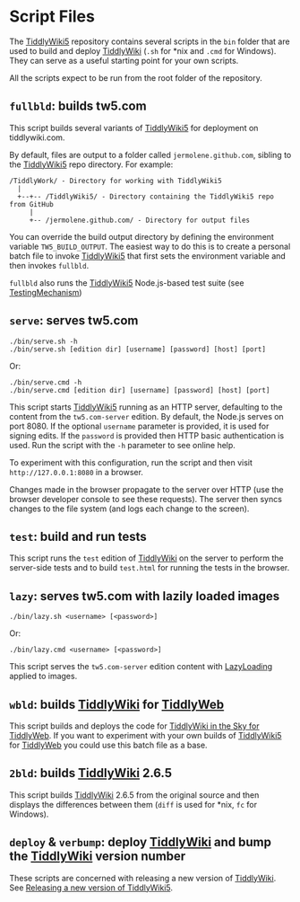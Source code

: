 <h1 class=''>Script Files</h1><p>The <a class='tc-tiddlylink tc-tiddlylink-resolves' href='http://tiddlywiki.com/static/TiddlyWiki5.html'>TiddlyWiki5</a> repository contains several scripts in the <code>bin</code> folder that are used to build and deploy <a class='tc-tiddlylink tc-tiddlylink-resolves' href='http://tiddlywiki.com/static/TiddlyWiki.html'>TiddlyWiki</a> (<code>.sh</code> for *nix and <code>.cmd</code> for Windows). They can serve as a useful starting point for your own scripts.</p><p>All the scripts expect to be run from the root folder of the repository.</p><h2 class=''><code>fullbld</code>: builds tw5.com</h2><p>This script builds several variants of <a class='tc-tiddlylink tc-tiddlylink-resolves' href='http://tiddlywiki.com/static/TiddlyWiki5.html'>TiddlyWiki5</a> for deployment on tiddlywiki.com.</p><p>By default, files are output to a folder called <code>jermolene.github.com</code>, sibling to the <a class='tc-tiddlylink tc-tiddlylink-resolves' href='http://tiddlywiki.com/static/TiddlyWiki5.html'>TiddlyWiki5</a> repo directory. For example:</p><pre><code>/TiddlyWork/ - Directory for working with TiddlyWiki5
  |
  +--+-- /TiddlyWiki5/ - Directory containing the TiddlyWiki5 repo from GitHub
     |
     +-- /jermolene.github.com/ - Directory for output files</code></pre><p>You can override the build output directory by defining the environment variable <code>TW5_BUILD_OUTPUT</code>. The easiest way to do this is to create a personal batch file to invoke <a class='tc-tiddlylink tc-tiddlylink-resolves' href='http://tiddlywiki.com/static/TiddlyWiki5.html'>TiddlyWiki5</a> that first sets the environment variable and then invokes <code>fullbld</code>.</p><p><code>fullbld</code> also runs the <a class='tc-tiddlylink tc-tiddlylink-resolves' href='http://tiddlywiki.com/static/TiddlyWiki5.html'>TiddlyWiki5</a> Node.js-based test suite (see <a class='tc-tiddlylink tc-tiddlylink-resolves' href='http://tiddlywiki.com/static/TestingMechanism.html'>TestingMechanism</a>)</p><h2 class=''><code>serve</code>: serves tw5.com</h2><pre><code>./bin/serve.sh -h
./bin/serve.sh [edition dir] [username] [password] [host] [port]</code></pre><p>Or:</p><pre><code>./bin/serve.cmd -h
./bin/serve.cmd [edition dir] [username] [password] [host] [port]</code></pre><p>This script starts <a class='tc-tiddlylink tc-tiddlylink-resolves' href='http://tiddlywiki.com/static/TiddlyWiki5.html'>TiddlyWiki5</a> running as an HTTP server, defaulting to the content from the <code>tw5.com-server</code> edition. By default, the Node.js serves on port 8080. If the optional <code>username</code> parameter is provided, it is used for signing edits. If the <code>password</code> is provided then HTTP basic authentication is used. Run the script with the <code>-h</code> parameter to see online help.</p><p>To experiment with this configuration, run the script and then visit <code>http://127.0.0.1:8080</code> in a browser.</p><p>Changes made in the browser propagate to the server over HTTP (use the browser developer console to see these requests). The server then syncs changes to the file system (and logs each change to the screen).</p><h2 class=''><code>test</code>: build and run tests</h2><p>This script runs the <code>test</code> edition of <a class='tc-tiddlylink tc-tiddlylink-resolves' href='http://tiddlywiki.com/static/TiddlyWiki.html'>TiddlyWiki</a> on the server to perform the server-side tests and to build <code>test.html</code> for running the tests in the browser.</p><h2 class=''><code>lazy</code>: serves tw5.com with lazily loaded images</h2><pre><code>./bin/lazy.sh &lt;username&gt; [&lt;password&gt;]</code></pre><p>Or:</p><pre><code>./bin/lazy.cmd &lt;username&gt; [&lt;password&gt;]</code></pre><p>This script serves the <code>tw5.com-server</code> edition content with <a class='tc-tiddlylink tc-tiddlylink-resolves' href='http://tiddlywiki.com/static/LazyLoading.html'>LazyLoading</a> applied to images.</p><h2 class=''><code>wbld</code>: builds <a class='tc-tiddlylink tc-tiddlylink-resolves' href='http://tiddlywiki.com/static/TiddlyWiki.html'>TiddlyWiki</a> for <a class='tc-tiddlylink tc-tiddlylink-resolves' href='http://tiddlywiki.com/static/TiddlyWeb.html'>TiddlyWeb</a></h2><p>This script builds and deploys the code for <a class='tc-tiddlylink tc-tiddlylink-resolves' href='http://tiddlywiki.com/static/TiddlyWiki%2520in%2520the%2520Sky%2520for%2520TiddlyWeb.html'>TiddlyWiki in the Sky for TiddlyWeb</a>. If you want to experiment with your own builds of <a class='tc-tiddlylink tc-tiddlylink-resolves' href='http://tiddlywiki.com/static/TiddlyWiki5.html'>TiddlyWiki5</a> for <a class='tc-tiddlylink tc-tiddlylink-resolves' href='http://tiddlywiki.com/static/TiddlyWeb.html'>TiddlyWeb</a> you could use this batch file as a base.</p><h2 class=''><code>2bld</code>: builds <a class='tc-tiddlylink tc-tiddlylink-resolves' href='http://tiddlywiki.com/static/TiddlyWiki.html'>TiddlyWiki</a> 2.6.5</h2><p>This script builds <a class='tc-tiddlylink tc-tiddlylink-resolves' href='http://tiddlywiki.com/static/TiddlyWiki.html'>TiddlyWiki</a> 2.6.5 from the original source and then displays the differences between them (<code>diff</code> is used for *nix, <code>fc</code> for Windows).</p><h2 class=''><code>deploy</code> &amp; <code>verbump</code>: deploy <a class='tc-tiddlylink tc-tiddlylink-resolves' href='http://tiddlywiki.com/static/TiddlyWiki.html'>TiddlyWiki</a> and bump the <a class='tc-tiddlylink tc-tiddlylink-resolves' href='http://tiddlywiki.com/static/TiddlyWiki.html'>TiddlyWiki</a> version number</h2><p>These scripts are concerned with releasing a new version of <a class='tc-tiddlylink tc-tiddlylink-resolves' href='http://tiddlywiki.com/static/TiddlyWiki.html'>TiddlyWiki</a>. See <a class='tc-tiddlylink tc-tiddlylink-missing' href='http://tiddlywiki.com/static/Releasing%2520a%2520new%2520version%2520of%2520TiddlyWiki5.html'>Releasing a new version of TiddlyWiki5</a>.</p>